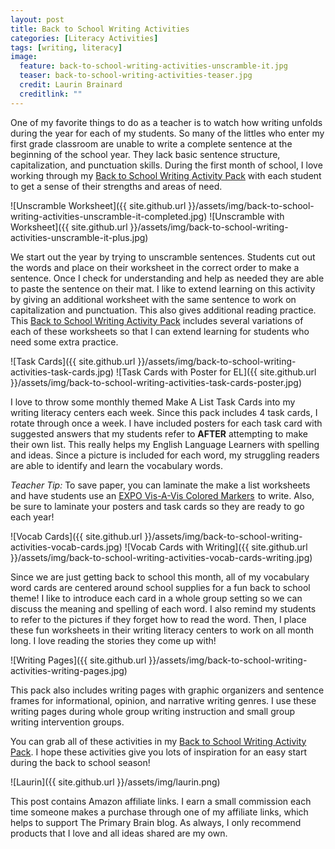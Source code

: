 ```yaml
---
layout: post
title: Back to School Writing Activities
categories: [Literacy Activities]
tags: [writing, literacy]
image:
  feature: back-to-school-writing-activities-unscramble-it.jpg
  teaser: back-to-school-writing-activities-teaser.jpg
  credit: Laurin Brainard
  creditlink: ""
---
```

One of my favorite things to do as a teacher is to watch how writing unfolds during the year for each of my students. So many of the littles who enter my first grade classroom are unable to write a complete sentence at the beginning of the school year. They lack basic sentence structure, capitalization, and punctuation skills. During the first month of school, I love working through my [Back to School Writing Activity Pack](http://bit.ly/2Ji5cdZ) with each student to get a sense of their strengths and areas of need. 

![Unscramble Worksheet]({{ site.github.url }}/assets/img/back-to-school-writing-activities-unscramble-it-completed.jpg)
![Unscramble with Worksheet]({{ site.github.url }}/assets/img/back-to-school-writing-activities-unscramble-it-plus.jpg)

We start out the year by trying to unscramble sentences. Students cut out the words and place on their worksheet in the correct order to make a sentence. Once I check for understanding and help as needed they are able to paste the sentence on their mat. I like to extend learning on this activity by giving an additional worksheet with the same sentence to work on capitalization and punctuation. This also gives additional reading practice. This [Back to School Writing Activity Pack](http://bit.ly/2Ji5cdZ) includes several variations of each of these worksheets so that I can extend learning for students who need some extra practice. 

![Task Cards]({{ site.github.url }}/assets/img/back-to-school-writing-activities-task-cards.jpg)
![Task Cards with Poster for EL]({{ site.github.url }}/assets/img/back-to-school-writing-activities-task-cards-poster.jpg)

I love to throw some monthly themed Make A List Task Cards into my writing literacy centers each week. Since this pack includes 4 task cards, I rotate through once a week. I have included posters for each task card with suggested answers that my students refer to **AFTER** attempting to make their own list. This really helps my English Language Learners with spelling and ideas. Since a picture is included for each word, my struggling readers are able to identify and learn the vocabulary words. 

_Teacher Tip:_ To save paper, you can laminate the make a list worksheets and have students use an <a target="_blank" href="https://www.amazon.com/gp/product/B00006IFGW/ref=as_li_tl?ie=UTF8&camp=1789&creative=9325&creativeASIN=B00006IFGW&linkCode=as2&tag=theprimarybra-20&linkId=6ee3e15837bf302317e0a8d77c82db04">EXPO Vis-A-Vis Colored Markers</a><img src="//ir-na.amazon-adsystem.com/e/ir?t=theprimarybra-20&l=am2&o=1&a=B00006IFGW" width="1" height="1" border="0" alt="" style="border:none !important; margin:0px !important;" /> to write. Also, be sure to laminate your posters and task cards so they are ready to go each year!

![Vocab Cards]({{ site.github.url }}/assets/img/back-to-school-writing-activities-vocab-cards.jpg)
![Vocab Cards with Writing]({{ site.github.url }}/assets/img/back-to-school-writing-activities-vocab-cards-writing.jpg)

Since we are just getting back to school this month, all of my vocabulary word cards are centered around school supplies for a fun back to school theme! I like to introduce each card in a whole group setting so we can discuss the meaning and spelling of each word. I also remind my students to refer to the pictures if they forget how to read the word. Then, I place these fun worksheets in their writing literacy centers to work on all month long. I love reading the stories they come up with! 

![Writing Pages]({{ site.github.url }}/assets/img/back-to-school-writing-activities-writing-pages.jpg)

This pack also includes writing pages with graphic organizers and sentence frames for informational, opinion, and narrative writing genres. I use these writing pages during whole group writing instruction and small group writing intervention groups. 

You can grab all of these activities in my [Back to School Writing Activity Pack](http://bit.ly/2Ji5cdZ). I hope these activities give you lots of inspiration for an easy start during the back to school season! 

![Laurin]({{ site.github.url }}/assets/img/laurin.png)

This post contains Amazon affiliate links. I earn a small commission each time someone makes a purchase through one of my affiliate links, which helps to support The Primary Brain blog. As always, I only recommend products that I love and all ideas shared are my own. 